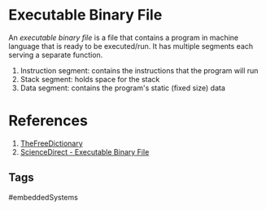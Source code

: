 # Executable Binary File

An *executable binary file* is a file that contains a program in machine language that is ready to be executed/run. It has multiple segments each serving a separate function.

1. Instruction segment: contains the instructions that the program will run  
2. Stack segment: holds space for the stack
3. Data segment: contains the program's static (fixed size) data

# References
1. [TheFreeDictionary](https://encyclopedia2.thefreedictionary.com/Executable+binary)  
1. [ScienceDirect - Executable Binary File](https://www.sciencedirect.com/topics/computer-science/executable-binary-file)

## Tags
#embeddedSystems
